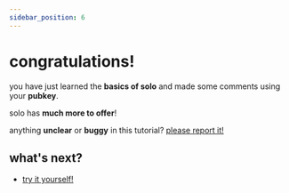 ```yaml
---
sidebar_position: 6
---
```


# congratulations!

you have just learned the **basics of solo** and made some comments using your **pubkey**.

solo has **much more to offer**!

anything **unclear** or **buggy** in this tutorial? [please report it!](https://github.com/ilovespectra)

## what's next?

- [try it yourself!](https://soloexplorer.xyz/)
